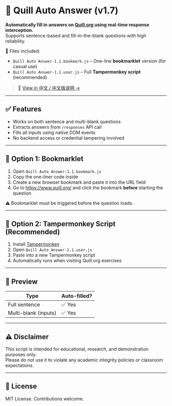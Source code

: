 # 📝 Quill Auto Answer (v1.7)

**Automatically fill in answers on [Quill.org](https://www.quill.org/) using real-time response interception.**  
Supports sentence-based and fill-in-the-blank questions with high reliability.

📁 Files included:
- `Quill Auto Answer-1.1.bookmark.js` – One-line **bookmarklet** version (for casual use)
- `Quill Auto Answer-1.1.user.js` – Full **Tampermonkey script** (recommended)

> 📘 [View in 中文 / 中文版说明 →](./README.zh.md)

---

## ✅ Features

- Works on both sentence and multi-blank questions
- Extracts answers from `/responses` API call
- Fills all inputs using native DOM events
- No backend access or credential tampering involved

---

## 🔧 Option 1: Bookmarklet

1. Open `Quill Auto Answer-1.1.bookmark.js`
2. Copy the one-liner code inside
3. Create a new browser bookmark and paste it into the URL field
4. Go to https://www.quill.org/ and click the bookmark **before** starting the question

⚠️ Bookmarklet must be triggered before the question loads.

---

## 🧩 Option 2: Tampermonkey Script (Recommended)

1. Install [Tampermonkey](https://tampermonkey.net)
2. Open `Quill Auto Answer-1.1.user.js`
3. Paste into a new Tampermonkey script
4. Automatically runs when visiting Quill.org exercises

---

## 📸 Preview

| Type                 | Auto-filled? |
|----------------------|--------------|
| Full sentence        | ✅ Yes       |
| Multi-blank (inputs) | ✅ Yes       |

---

## ⚠️ Disclaimer

This script is intended for educational, research, and demonstration purposes only.  
Please do not use it to violate any academic integrity policies or classroom expectations.

---

## 📜 License

MIT License. Contributions welcome.
